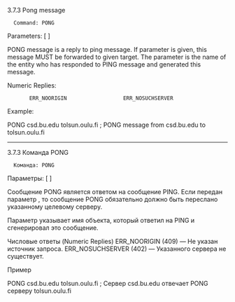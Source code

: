 3.7.3 Pong message

      Command: PONG
   Parameters: <server> [ <server2> ]

   PONG message is a reply to ping message.  If parameter <server2> is
   given, this message MUST be forwarded to given target.  The <server>
   parameter is the name of the entity who has responded to PING message
   and generated this message.

   Numeric Replies:

           ERR_NOORIGIN                  ERR_NOSUCHSERVER

   Example:

   PONG csd.bu.edu tolsun.oulu.fi  ; PONG message from csd.bu.edu to
                                   tolsun.oulu.fi
_____________________________________________________________________________________________________________________
3.7.3 Команда PONG

      Команда: PONG
   Параметры: <server> [ <server2> ]

   Сообщение PONG является ответом на сообщение PING. Если передан параметр <server2>, 
   то сообщение PONG обязательно должно быть переслано указанному целевому серверу.

   Параметр <server> указывает имя объекта, который ответил на PING и сгенерировал это сообщение.

   Числовые ответы (Numeric Replies)
           ERR_NOORIGIN (409) — Не указан источник запроса.
           ERR_NOSUCHSERVER (402) — Указанного сервера не существует.

   Пример

PONG csd.bu.edu tolsun.oulu.fi  ; Сервер csd.bu.edu отвечает PONG серверу tolsun.oulu.fi